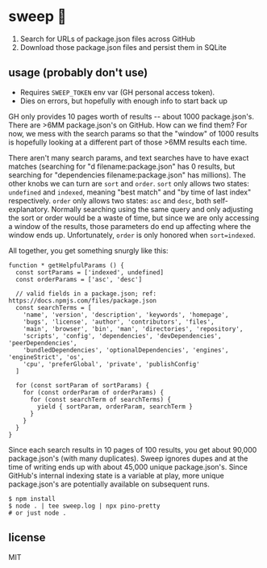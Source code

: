 # sweep 🧹

1. Search for URLs of package.json files across GitHub
1. Download those package.json files and persist them in SQLite 

## usage (probably don't use)
- Requires `SWEEP_TOKEN` env var (GH personal access token).
- Dies on errors, but hopefully with enough info to start back up

GH only provides 10 pages worth of results -- about 1000 package.json's. There are >6MM package.json's on GitHub. How can we find them? For now, we mess with the search params so that the "window" of 1000 results is hopefully looking at a different part of those >6MM results each time.

There aren't many search params, and text searches have to have exact matches (searching for "d filename:package.json" has 0 results, but searching for "dependencies filename:package.json" has millions). The other knobs we can turn are `sort` and `order`. `sort` only allows two states: `undefined` and `indexed`, meaning "best match" and "by time of last index" respectively. `order` only allows two states: `asc` and `desc`, both self-explanatory. Normally searching using the same query and only adjusting the sort or order would be a waste of time, but since we are only accessing a window of the results, those parameters do end up affecting where the window ends up. Unfortunately, `order` is only honored when `sort=indexed`.

All together, you get something snurgly like this:

```
function * getHelpfulParams () {
  const sortParams = ['indexed', undefined]
  const orderParams = ['asc', 'desc']
  
  // valid fields in a package.json; ref: https://docs.npmjs.com/files/package.json
  const searchTerms = [
    'name', 'version', 'description', 'keywords', 'homepage',
    'bugs', 'license', 'author', 'contributors', 'files',
    'main', 'browser', 'bin', 'man', 'directories', 'repository',
    'scripts', 'config', 'dependencies', 'devDependencies', 'peerDependencies',
    'bundledDependencies', 'optionalDependencies', 'engines', 'engineStrict', 'os',
    'cpu', 'preferGlobal', 'private', 'publishConfig'
  ]

  for (const sortParam of sortParams) {
    for (const orderParam of orderParams) {
      for (const searchTerm of searchTerms) {
        yield { sortParam, orderParam, searchTerm }
      }
    }
  }
}
```

Since each search results in 10 pages of 100 results, you get about 90,000 package.json's (with many duplicates). Sweep ignores dupes and at the time of writing ends up with about 45,000 unique package.json's. Since GitHub's internal indexing state is a variable at play, more unique package.json's are potentially available on subsequent runs.

```shell
$ npm install
$ node . | tee sweep.log | npx pino-pretty
# or just node .
```

## license
MIT
